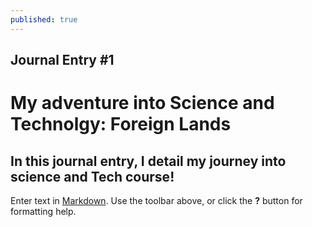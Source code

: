 ```yaml
---
published: true
---
```

## Journal Entry #1

# My adventure into Science and Technolgy: Foreign Lands

## In this journal entry, I detail my journey into science and Tech course!



Enter text in [Markdown](http://daringfireball.net/projects/markdown/). Use the toolbar above, or click the **?** button for formatting help.
